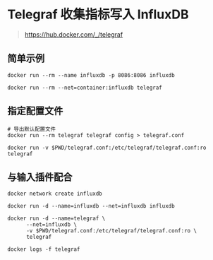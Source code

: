 # Telegraf 收集指标写入 InfluxDB

> https://hub.docker.com/_/telegraf

## 简单示例

```shell
docker run --rm --name influxdb -p 8086:8086 influxdb
```

```shell
docker run --rm --net=container:influxdb telegraf
```

## 指定配置文件

```shell
# 导出默认配置文件
docker run --rm telegraf telegraf config > telegraf.conf
```

```shell
docker run -v $PWD/telegraf.conf:/etc/telegraf/telegraf.conf:ro telegraf
```

## 与输入插件配合

```shell
docker network create influxdb
```

```shell
docker run -d --name=influxdb --net=influxdb influxdb
```

```shell
docker run -d --name=telegraf \
      --net=influxdb \
      -v $PWD/telegraf.conf:/etc/telegraf/telegraf.conf:ro \
      telegraf
```

```shell
docker logs -f telegraf
```
